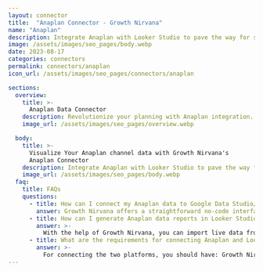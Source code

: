 ```yaml
---
layout: connector
title:  "Anaplan Connector - Growth Nirvana"
name: "Anaplan"
description: Integrate Anaplan with Looker Studio to pave the way for strategic planning powered by data insights.
image: /assets/images/seo_pages/body.webp
date: 2023-08-17
categories: connectors
permalink: connectors/anaplan
icon_url: /assets/images/seo_pages/connectors/anaplan

sections:
  overview:
    title: >-
      Anaplan Data Connector
    description: Revolutionize your planning with Anaplan integration. Seamlessly integrate your planning and forecasting data with Looker Studio's analytical prowess, empowering you to transform plans into actionable insights.
    image_url: /assets/images/seo_pages/overview.webp

  body:
    title: >-
      Visualize Your Anaplan channel data with Growth Nirvana's
      Anaplan Connector
    description: Integrate Anaplan with Looker Studio to pave the way for strategic planning powered by data insights.
    image_url: /assets/images/seo_pages/body.webp
  faq:
    title: FAQs
    questions:
      - title: How can I connect my Anaplan data to Google Data Studio/Looker Studio?
        answer: Growth Nirvana offers a straightforward no-code interface to connect to Anaplan data sources.
      - title: How can I generate Anaplan data reports in Looker Studio?
        answer: >-
          With the help of Growth Nirvana, you can import live data from Anaplan into Looker Studio. These data can be viewed in charts, tables, and dashboards to generate branded reports that can be shared instantly.
      - title: What are the requirements for connecting Anaplan and Looker Studio?
        answer: >-
          For connecting the two platforms, you should have: Growth Nirvana Account and Anaplan Ads Account
---
```

